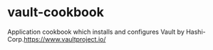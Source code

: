 # vault-cookbook
Application cookbook which installs and configures Vault by Hashi-Corp.https://www.vaultproject.io/ 
